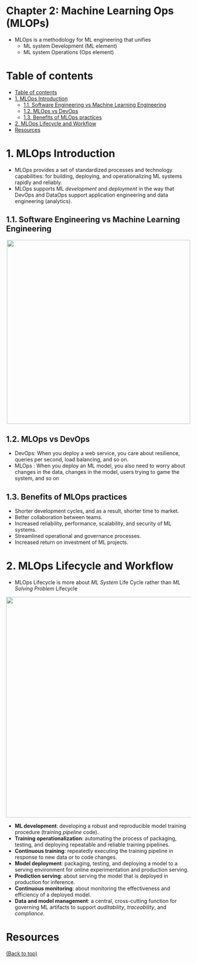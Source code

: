 # Chapter 2: Machine Learning Ops (MLOPs)
- MLOps is a methodology for ML engineering that unifies 
  - ML system Development (ML element)
  - ML system Operations (Ops element)

# Table of contents
- [Table of contents](#table-of-contents)
- [1. MLOps Introduction](#1-mlops-introduction)
  - [1.1. Software Engineering vs Machine Learning Engineering](#11-software-engineering-vs-machine-learning-engineering) 
  - [1.2. MLOps vs DevOps](#12-mlops-vs-devops)
  - [1.3. Benefits of MLOps practices](#13-benefits-of-mlops-practices)
- [2. MLOps Lifecycle and Workflow](#2-mlops-lifecycle-and-workflow)
- [Resources](#resources)


# 1. MLOps Introduction
- MLOps provides a set of standardized processes and technology capabilities: for building, deploying, and operationalizing ML systems rapidly and reliably.
- MLOps supports ML *development* and *deployment* in the way that DevOps and DataOps support application engineering and data engineering (analytics).

## 1.1. Software Engineering vs Machine Learning Engineering
<p align="center">
  <img src="https://user-images.githubusercontent.com/64508435/163658747-433e2477-b8cb-4fe3-ae62-6326b5d81d65.png" width="500" />
</p>

## 1.2. MLOps vs DevOps
- DevOps: When you deploy a web service, you care about resilience, queries per second, load balancing, and so on.
- MLOps : When you deploy an ML model, you also need to worry about changes in the data, changes in the model, users trying to game the system, and so on

## 1.3. Benefits of MLOps practices
- Shorter development cycles, and as a result, shorter time to market.
- Better collaboration between teams.
- Increased reliability, performance, scalability, and security of ML systems.
- Streamlined operational and governance processes.
- Increased return on investment of ML projects.

# 2. MLOps Lifecycle and Workflow
- MLOps Lifecycle is more about *ML System* Life Cycle rather than *ML Solving Problem* Lifecycle
<p align="center">
  <img src="https://user-images.githubusercontent.com/64508435/163659032-f37a8ede-220b-4d20-a368-0d8fec3e4dae.png" width="600" />
</p>

- **ML development**: developing a robust and reproducible model training procedure (training *pipeline* code).
- **Training operationalization**: automating the process of packaging, testing, and deploying repeatable and reliable training pipelines.
- **Continuous training**: repeatedly executing the training pipeline in response to new data or to code changes.
- **Model deployment**: packaging, testing, and deploying a model to a serving environment for online experimentation and production serving.
- **Prediction serving**: about serving the model that is deployed in production for inference.
- **Continuous monitoring**: about monitoring the effectiveness and efficiency of a deployed model.
- **Data and model management**: a central, cross-cutting function for governing ML artifacts to support *auditability*, *traceability*, and *compliance*.

# Resources

[(Back to top)](#table-of-contents)

